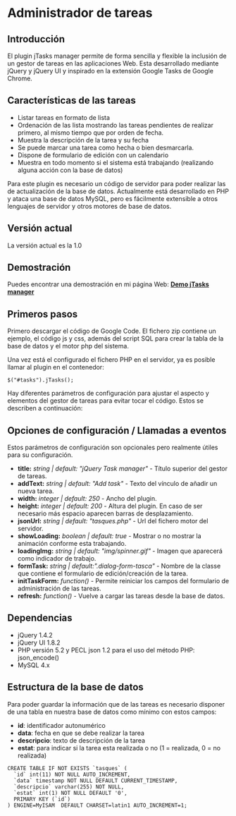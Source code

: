 # Administrador de tareas #

## Introducción ##

El plugin jTasks manager permite de forma sencilla y flexible la inclusión de un gestor de tareas en las aplicaciones Web. Esta desarrollado mediante jQuery y jQuery UI y inspirado en la extensión Google Tasks de Google Chrome.


## Características de las tareas ##

  * Listar tareas en formato de lista
  * Ordenación de las lista mostrando las tareas pendientes de realizar primero, al mismo tiempo que por orden de fecha.
  * Muestra la descripción de la tarea y su fecha
  * Se puede marcar una tarea como hecha o bien desmarcarla.
  * Dispone de formulario de edición con un calendario
  * Muestra en todo momento si el sistema está trabajando (realizando alguna acción con la base de datos)

Para este plugin es necesario un código de servidor para poder realizar las de actualización de la base de datos. Actualmente está desarrollado en PHP y ataca una base de datos MySQL, pero es fácilmente extensible a otros lenguajes de servidor y otros motores de base de datos.


## Versión actual ##

La versión actual es la 1.0


## Demostración ##

Puedes encontrar una demostración en mi página Web: **[Demo jTasks manager](http://www.dsite.es/jtasks-demo)**


## Primeros pasos ##

Primero descargar el código de Google Code. El fichero zip contiene un ejemplo, el código js y css, además del script SQL para crear la tabla de la base de datos y el motor php del sistema.

Una vez está el configurado el fichero PHP en el servidor, ya es posible llamar al plugin  en el contenedor:

```
$("#tasks").jTasks();
```

Hay diferentes parámetros de configuración para ajustar el aspecto y elementos del gestor de tareas para evitar tocar el código. Estos se describen a continuación:


## Opciones de configuración / Llamadas a eventos ##

Estos parámetros de configuración son opcionales pero realmente útiles para su configuración.

  * **title:** _string | default: "jQuery Task manager"_ - Título superior del gestor de tareas.
  * **addText:** _string | default: "Add task"_ - Texto del vínculo de añadir un nueva tarea.
  * **width:** _integer | default: 250_ - Ancho del plugin.
  * **height:** _integer | default: 200_ - Altura del plugin. En caso de ser necesario más espacio aparecen barras de desplazamiento.
  * **jsonUrl:** _string | default: "tasques.php"_ - Url del fichero motor del servidor.
  * **showLoading:** _boolean | default: true_ - Mostrar o no mostrar la animación conforme esta trabajando.
  * **loadingImg:** _string | default: "img/spinner.gif"_ - Imagen que aparecerá como indicador de trabajo.
  * **formTask:** _string | default:".dialog-form-tasca"_ - Nombre de la classe que contiene el formulario de edición/creación de la tarea.
  * **initTaskForm:** _function()_ - Permite reiniciar los campos del formulario de administración de las tareas.
  * **refresh:** _function()_ - Vuelve a cargar las tareas desde la base de datos.


## Dependencias ##

  * jQuery 1.4.2
  * jQuery UI 1.8.2
  * PHP versión 5.2 y PECL json 1.2 para el uso del método PHP: json\_encode()
  * MySQL 4.x


## Estructura de la base de datos ##

Para poder guardar la información que de las tareas es necesario disponer de una tabla en nuestra base de datos como mínimo con estos campos:

  * **id**: identificador autonumérico
  * **data**: fecha en que se debe realizar la tarea
  * **descripcio**: texto de descripción de la tarea
  * **estat**: para indicar si la tarea esta realizada o no (1 = realizada, 0 = no realizada)

```
CREATE TABLE IF NOT EXISTS `tasques` (
  `id` int(11) NOT NULL AUTO_INCREMENT,
  `data` timestamp NOT NULL DEFAULT CURRENT_TIMESTAMP,
  `descripcio` varchar(255) NOT NULL,
  `estat` int(1) NOT NULL DEFAULT '0',
  PRIMARY KEY (`id`)
) ENGINE=MyISAM  DEFAULT CHARSET=latin1 AUTO_INCREMENT=1;
```